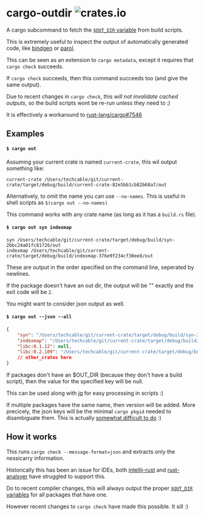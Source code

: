 cargo-outdir ![crates.io](https://shields.io/crates/v/cargo-outdir)
=============
A cargo subcommand to fetch the [`$OUT_DIR` variable](https://doc.rust-lang.org/cargo/reference/build-scripts.html#outputs-of-the-build-script) from build scripts.

This is extremely useful to inspect the output of automatically generated code, like [bindgen](https://rust-lang.github.io/rust-bindgen/) or [parol](https://lib.rs/crates/parol).

This can be seen as an extension to `cargo metadata`, except it requires that `cargo check` succeeds.

If `cargo check` succeeds, then this command succeeds too (and give the same output).

Due to recent changes in `cargo check`, this *will not invalidate cached outputs*, so the build scripts wont be re-run unless they need to :)

It is effectively a workaround to [rust-lang/cargo#7546](https://github.com/rust-lang/cargo/issues/7546)

## Examples
#### `$ cargo out`
Assuming your current crate is named `current-crate`, this wil output something like:
````
current-crate /Users/techcable/git/current-crate/target/debug/build/current-crate-82e5bb1cb82b68a7/out
````

Alternatively, to omit the name you can use `--no-names`. This is useful in shell scripts as `$(cargo out --no-names)`

This command works with any crate name (as long as it has a `build.rs` file).

#### `$ cargo out syn indexmap` 
````
syn /Users/techcable/git/current-crate/target/debug/build/syn-2bbc24a01fc81726/out
indexmap /Users/techcable/git/current-crate/target/debug/build/indexmap-376e9f234cf30ee8/out
````

These are output in the order specified on the command line, seperated by newlines.

If the package doesn't have an out dir, the output will be "<MISSING OUT_DIR>" exactly and the exit code will be `2`.


You might want to consider json output as well.
#### `$ cargo out --json --all`
`````json
{
    "syn": "/Users/techcable/git/current-crate/target/debug/build/syn-2bbc24a01fc81726/out",
    "indexmap": "/Users/techcable/git/current-crate/target/debug/build/indexmap-376e9f234cf30ee8/out",
    "libc:0.1.12": null,
    "libc:0.2.109": "/Users/techcable/git/current-crate/target/debug/build/libc-1c95e0902b980b08/out",
    // other_crates here
}
`````

If packages don't have an $OUT_DIR (because they don't have a build script), then the value for the specified key will be null. 

This can be used along with [jq](https://stedolan.github.io/jq/) for easy processing in scripts :)

If multiple packages have the same name, then version will be added. More precicely, the json keys will be the minimal `cargo pkgid` needed to disambiguate them. This is actually [somewhat difficult to do](./src/spec.rs) :)

## How it works
This runs `cargo check --message-format=json` and extracts only the nessicarry information.


Historically this has been an issue for IDEs, both [intellij-rust](https://github.com/intellij-rust/intellij-rust/pull/4542) and [rust-analsyer](https://github.com/rust-analyzer/rust-analyzer/pull/1967) have struggled to support this.


Do to recent compiler changes, this will always output the proper [`$OUT_DIR` variables](https://doc.rust-lang.org/cargo/reference/build-scripts.html#outputs-of-the-build-script) for all packages that have one.


However recent changes to `cargo check` have made this possible. It sill  :)


